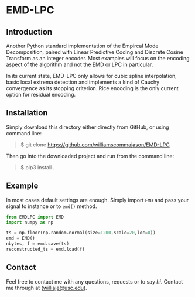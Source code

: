 # EMD-LPC

## Introduction

Another Python standard implementation of the Empircal Mode Decomposition,
paired with Linear Predictive Coding and Discrete Cosine Transform
as an integer encoder. Most examples will focus on the encoding aspect of the 
algorithm and not the EMD or LPC in particular.

In its current state, EMD-LPC only allows for cubic spline interpolation, basic
local extrema detection and implements a kind of Cauchy convergence as its 
stopping criterion. Rice encoding is the only current option for residual encoding.

## Installation

Simply download this directory either directly from GitHub, or using command line:

> \$ git clone <https://github.com/williamscommajason/EMD-LPC>

Then go into the downloaded project and run from the command line:

> \$ pip3 install .

## Example

In most cases default settings are enough. Simply import `EMD` and pass your signal to 
instance or to `emd()` method.

```python
from EMDLPC import EMD
import numpy as np

ts = np.floor(np.random.normal(size=1200,scale=20,loc=0))
emd = EMD()
nbytes, f = emd.save(ts)
reconstructed_ts = emd.load(f)
```

## Contact

Feel free to contact me with any questions, requests or to say *hi*.
Contact me through at (williaje@usc.edu).
